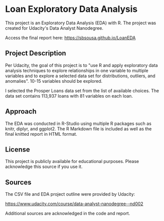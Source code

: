 # Loan Exploratory Data Analysis

This project is an Exploratory Data Analysis (EDA) with R. The project was created for Udacity's Data Analyst Nanodegree. 

Access the final report here: https://sbsousa.github.io/LoanEDA

## Project Description

Per Udacity, the goal of this project is to "use R and apply exploratory data analysis techniques to explore relationships in one variable to multiple variables and to explore a selected data set for distributions, outliers, and anomalies". 10-15 variables should be explored.

I selected the Prosper Loans data set from the list of available choices. The data set contains 113,937 loans with 81 variables on each loan. 

## Approach

The EDA was conducted in R-Studio using multiple R packages such as knitr, diplyr, and ggplot2. The R Markdown file is included as well as the final knitted report in HTML format.

## License

This project is publicly available for educational purposes. Please acknowledge this source if you use it.

## Sources

The CSV file and EDA project outline were provided by Udacity:

https://www.udacity.com/course/data-analyst-nanodegree--nd002

Additional sources are acknowledged in the code and report.
